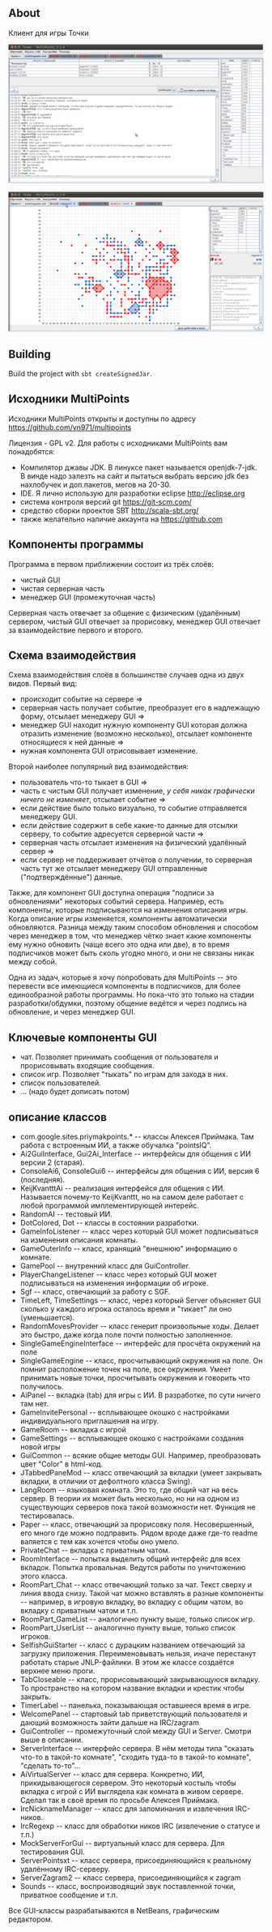 ## About
Клиент для игры Точки

![lobby-screenshot](./docs/lobby-MultiPoints-2.1.6-small.png)

![game-screenshot](./docs/game-MultiPoints-2.1.6-small.png)

## Building

Build the project with `sbt createSignedJar`.

## Исходники MultiPoints

Исходники MultiPoints открыты и доступны по адресу https://github.com/vn971/multipoints

Лицензия - GPL v2. Для работы с исходниками MultiPoints вам понадобятся:

  * Компилятор джавы JDK. В линуксе пакет называется openjdk-7-jdk. В винде надо залезть на сайт и пытаться выбрать версию jdk без нахлобучек и доп.пакетов, мегов на 20-30.
  * IDE. Я лично использую для разработки eclipse http://eclipse.org
  * система контроля версий git https://git-scm.com/
  * средство сборки проектов SBT http://scala-sbt.org/
  * также желательно наличие аккаунта на https://github.com

## Компоненты программы

Программа в первом приближении состоит из трёх слоёв:
  * чистый GUI
  * чистая серверная часть
  * менеджер GUI (промежуточная часть)

Серверная часть отвечает за общение с физическим (удалённым) сервером, чистый GUI отвечает за прорисовку, менеджер GUI отвечает за взаимодействие первого и второго.


## Схема взаимодействия
Схема взаимодействия слоёв в большинстве случаев одна из двух видов.
Первый вид:

  * происходит событие на сервере =>
  * серверная часть получает событие, преобразует его в надлежащую форму, отсылает менеджеру GUI =>
  * менеджер GUI находит нужную компоненту GUI которая должна отразить изменение (возможно несколько), отсылает компоненте относящиеся к ней данные =>
  * нужная компонента GUI отрисовывает изменение.

Второй наиболее популярный вид взаимодействия:

  * пользователь что-то тыкает в GUI =>
  * часть с чистым GUI получает изменение, _у себя никак графически ничего не изменяет_, отсылает событие =>
  * если действие было только визуально, то событие отправляется менеджеру GUI.
  * если действие содержит в себе какие-то данные для отсылки серверу, то событие адресуется серверной части =>
  * серверная часть отсылает изменения на физический удалённый сервер =>
  * если сервер не поддерживает отчётов о получении, то серверная часть тут же отсылает менеджеру GUI отправленные ("подтверждённые") данные.


Также, для компонент GUI доступна операция "подписи за обновлениями" некоторых событий сервера. Например, есть компоненты, которые подписываются на изменения описания игры. Когда описание игры изменяется, компоненты автоматически обновляются. Разница между таким способом обновления и способом через менеджер в том, что менеджер чётко знает какие компоненты ему нужно обновить (чаще всего это одна или две), в то время подписчиков может быть сколь угодно много, и они не связаны никак между собой.

Одна из задач, которые я хочу попробовать для MultiPoints -- это перевести все имеющиеся компоненты в подписчиков, для более единообразной работы программы. Но пока-что это только на стадии разработки/обдумки, поэтому общение ведётся и через подпись на обновление, и через менеджер GUI.



## Ключевые компоненты GUI
  * чат. Позволяет принимать сообщения от пользователя и прорисовывать входящие сообщения.
  * список игр. Позволяет "тыкать" по играм для захода в них.
  * список пользователей.
  * ... (надо будет дописать потом)


## описание классов
  * com.google.sites.priymakpoints.* -- классы Алексея Приймака. Там работа с встроенным ИИ, а также обучалка "pointsIQ".
  * Ai2GuiInterface, Gui2Ai_Interface -- интерфейсы для общения с ИИ версии 2 (старая).
  * ConsoleAi6, ConsoleGui6 -- интерфейсы для общения с ИИ, версия 6 (последняя).
  * KeijKvantttAi -- реализация интерфейся для общения с ИИ. Называется почему-то KeijKvanttt, но на самом деле работает с любой программой имплементирующей интерейс.
  * RandomAI -- тестовый ИИ.
  * DotColored, Dot -- классы в состоянии разработки.
  * GameInfoListener -- класс через который GUI может подписываться на изменения описания комнаты.
  * GameOuterInfo -- класс, хранящий "внешнюю" информацию о комнате.
  * GamePool -- внутренний класс для GuiController.
  * PlayerChangeListener -- класс через который GUI может подписываться на изменения информации об игроке.
  * Sgf -- класс, отвечающий за работу с SGF.
  * TimeLeft, TimeSettings -- класс, через который Server объясняет GUI сколько у каждого игрока осталось время и "тикает" ли оно (уменьшается).
  * RandomMovesProvider -- класс генерит произвольные ходы. Делает это быстро, даже когда поле почти полностью заполненное.
  * SingleGameEngineInterface -- интерфейс для просчёта окружений на поле
  * SingleGameEngine -- класс, просчитывающий окружения на поле. Он помнит расположение точек на поле, все окружения. Умеет принимать новые точки, просчитывать окружения и говорить что получилось.
  * AiPanel -- вкладка (tab) для игры с ИИ. В разработке, по сути ничего там нет.
  * GameInvitePersonal -- всплывающее окошко с настройками индивидуального приглашения на игру.
  * GameRoom -- вкладка с игрой
  * GameSettings -- всплывающее окошко с настройками создания новой игры
  * GuiCommon -- всякие общие методы GUI. Например, преобразовать цвет "Color" в html-код.
  * JTabbedPaneMod -- класс отвечающий за вкладки (умеет закрывать вкладки, в отличии от дефолтного класса Swing).
  * LangRoom -- языковая комната. Это то, где общий чат на весь сервер. В теории их может быть несколько, но ни на одном из существующих серверов пока такой возможности нет. Функция не тестировалась.
  * Paper -- класс, отвечающий за прорисовку поля. Несовершенный, его много где можно подправить. Рядом вроде даже где-то readme валяется с тем как хочется чтобы оно умело.
  * PrivateChat -- вкладка с приватным чатом.
  * RoomInterface -- попытка выделить общий интерфейс для всех вкладок. Попытка провальная. Ведутся работы по уничтожению этого класса.
  * RoomPart_Chat -- класс отвечающий только за чат. Текст сверху и линия ввода снизу. Такой чат можно вставлять в разные компоненты -- например, в игровую вкладку, во вкладку с общим чатом, во вкладку с приватным чатом и т.п.
  * RoomPart_GameList -- аналогично пункту выше, только список игр.
  * RoomPart_UserList -- аналогично пункту выше, только список игроков.
  * SelfishGuiStarter -- класс с дурацким названием отвечающий за загрузку приложения. Переименовывать нельзя, иначе перестанут работать старые JNLP-файлики. В этом же классе создаётся верхнее меню проги.
  * TabCloseable -- класс, прорисовывающий закрывающуюся вкладку. То пространство на котором название вкладки и крестик чтобы закрыть.
  * TimerLabel -- панелька, показывающая оставшееся время в игре.
  * WelcomePanel -- стартовый tab приветствующий пользователя и дающий возможность зайти дальше на IRC/zagram
  * GuiController -- промежуточный слой между GUI и Server. Смотри выше в описании.
  * ServerInterface -- интерфейс сервера. В нём методы типа "сказать что-то в такой-то комнате", "сходить туда-то в такой-то комнате", "сделать то-то"...
  * AiVirtualServer -- класс для сервера. Конкретно, ИИ, прикидывающегося сервером. Это некоторый костыль чтобы вкладка с игрой с ИИ выглядела как комната в живом сервере. Сделал так в своё время по просьбе Алексея Приймака.
  * IrcNicknameManager -- класс для запоминания и извлечения IRC-ников.
  * IrcRegexp -- класс для обработки ников IRC (извлечение о статусе и т.п.)
  * MockServerForGui -- виртуальный класс для сервера. Для тестирования GUI.
  * ServerPointsxt -- класс сервера, присоединяющийся к реальному удалённому IRC-серверу.
  * ServerZagram2 -- класс сервера, присоединяющийся к zagram
  * Sounds -- класс, воспроизводящий звук поставленной точки, приватное сообщение и т.п.

Все GUI-классы разрабатываются в NetBeans, графическим редактором.
